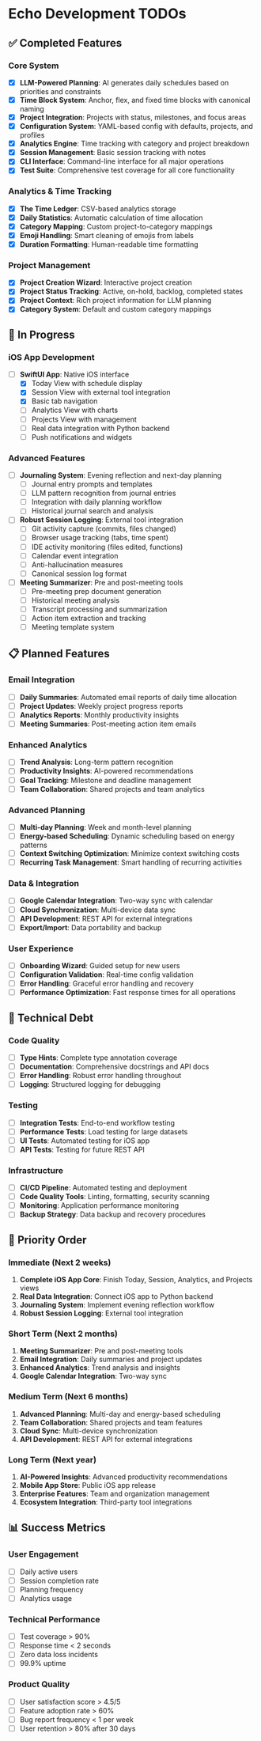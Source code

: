 # Echo Development TODOs

## ✅ Completed Features

### Core System
- [x] **LLM-Powered Planning**: AI generates daily schedules based on priorities and constraints
- [x] **Time Block System**: Anchor, flex, and fixed time blocks with canonical naming
- [x] **Project Integration**: Projects with status, milestones, and focus areas
- [x] **Configuration System**: YAML-based config with defaults, projects, and profiles
- [x] **Analytics Engine**: Time tracking with category and project breakdown
- [x] **Session Management**: Basic session tracking with notes
- [x] **CLI Interface**: Command-line interface for all major operations
- [x] **Test Suite**: Comprehensive test coverage for all core functionality

### Analytics & Time Tracking
- [x] **The Time Ledger**: CSV-based analytics storage
- [x] **Daily Statistics**: Automatic calculation of time allocation
- [x] **Category Mapping**: Custom project-to-category mappings
- [x] **Emoji Handling**: Smart cleaning of emojis from labels
- [x] **Duration Formatting**: Human-readable time formatting

### Project Management
- [x] **Project Creation Wizard**: Interactive project creation
- [x] **Project Status Tracking**: Active, on-hold, backlog, completed states
- [x] **Project Context**: Rich project information for LLM planning
- [x] **Category System**: Default and custom category mappings

## 🚧 In Progress

### iOS App Development
- [ ] **SwiftUI App**: Native iOS interface
  - [x] Today View with schedule display
  - [x] Session View with external tool integration
  - [x] Basic tab navigation
  - [ ] Analytics View with charts
  - [ ] Projects View with management
  - [ ] Real data integration with Python backend
  - [ ] Push notifications and widgets

### Advanced Features
- [ ] **Journaling System**: Evening reflection and next-day planning
  - [ ] Journal entry prompts and templates
  - [ ] LLM pattern recognition from journal entries
  - [ ] Integration with daily planning workflow
  - [ ] Historical journal search and analysis

- [ ] **Robust Session Logging**: External tool integration
  - [ ] Git activity capture (commits, files changed)
  - [ ] Browser usage tracking (tabs, time spent)
  - [ ] IDE activity monitoring (files edited, functions)
  - [ ] Calendar event integration
  - [ ] Anti-hallucination measures
  - [ ] Canonical session log format

- [ ] **Meeting Summarizer**: Pre and post-meeting tools
  - [ ] Pre-meeting prep document generation
  - [ ] Historical meeting analysis
  - [ ] Transcript processing and summarization
  - [ ] Action item extraction and tracking
  - [ ] Meeting template system

## 📋 Planned Features

### Email Integration
- [ ] **Daily Summaries**: Automated email reports of daily time allocation
- [ ] **Project Updates**: Weekly project progress reports
- [ ] **Analytics Reports**: Monthly productivity insights
- [ ] **Meeting Summaries**: Post-meeting action item emails

### Enhanced Analytics
- [ ] **Trend Analysis**: Long-term pattern recognition
- [ ] **Productivity Insights**: AI-powered recommendations
- [ ] **Goal Tracking**: Milestone and deadline management
- [ ] **Team Collaboration**: Shared projects and team analytics

### Advanced Planning
- [ ] **Multi-day Planning**: Week and month-level planning
- [ ] **Energy-based Scheduling**: Dynamic scheduling based on energy patterns
- [ ] **Context Switching Optimization**: Minimize context switching costs
- [ ] **Recurring Task Management**: Smart handling of recurring activities

### Data & Integration
- [ ] **Google Calendar Integration**: Two-way sync with calendar
- [ ] **Cloud Synchronization**: Multi-device data sync
- [ ] **API Development**: REST API for external integrations
- [ ] **Export/Import**: Data portability and backup

### User Experience
- [ ] **Onboarding Wizard**: Guided setup for new users
- [ ] **Configuration Validation**: Real-time config validation
- [ ] **Error Handling**: Graceful error handling and recovery
- [ ] **Performance Optimization**: Fast response times for all operations

## 🔧 Technical Debt

### Code Quality
- [ ] **Type Hints**: Complete type annotation coverage
- [ ] **Documentation**: Comprehensive docstrings and API docs
- [ ] **Error Handling**: Robust error handling throughout
- [ ] **Logging**: Structured logging for debugging

### Testing
- [ ] **Integration Tests**: End-to-end workflow testing
- [ ] **Performance Tests**: Load testing for large datasets
- [ ] **UI Tests**: Automated testing for iOS app
- [ ] **API Tests**: Testing for future REST API

### Infrastructure
- [ ] **CI/CD Pipeline**: Automated testing and deployment
- [ ] **Code Quality Tools**: Linting, formatting, security scanning
- [ ] **Monitoring**: Application performance monitoring
- [ ] **Backup Strategy**: Data backup and recovery procedures

## 🎯 Priority Order

### Immediate (Next 2 weeks)
1. **Complete iOS App Core**: Finish Today, Session, Analytics, and Projects views
2. **Real Data Integration**: Connect iOS app to Python backend
3. **Journaling System**: Implement evening reflection workflow
4. **Robust Session Logging**: External tool integration

### Short Term (Next 2 months)
1. **Meeting Summarizer**: Pre and post-meeting tools
2. **Email Integration**: Daily summaries and project updates
3. **Enhanced Analytics**: Trend analysis and insights
4. **Google Calendar Integration**: Two-way sync

### Medium Term (Next 6 months)
1. **Advanced Planning**: Multi-day and energy-based scheduling
2. **Team Collaboration**: Shared projects and team features
3. **Cloud Sync**: Multi-device synchronization
4. **API Development**: REST API for external integrations

### Long Term (Next year)
1. **AI-Powered Insights**: Advanced productivity recommendations
2. **Mobile App Store**: Public iOS app release
3. **Enterprise Features**: Team and organization management
4. **Ecosystem Integration**: Third-party tool integrations

## 📊 Success Metrics

### User Engagement
- [ ] Daily active users
- [ ] Session completion rate
- [ ] Planning frequency
- [ ] Analytics usage

### Technical Performance
- [ ] Test coverage > 90%
- [ ] Response time < 2 seconds
- [ ] Zero data loss incidents
- [ ] 99.9% uptime

### Product Quality
- [ ] User satisfaction score > 4.5/5
- [ ] Feature adoption rate > 60%
- [ ] Bug report frequency < 1 per week
- [ ] User retention > 80% after 30 days 